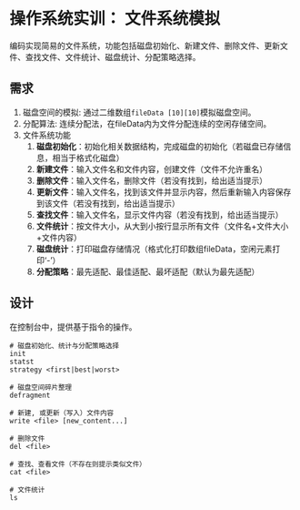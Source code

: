 # 操作系统实训： 文件系统模拟

编码实现简易的文件系统，功能包括磁盘初始化、新建文件、删除文件、更新文件、查找文件、文件统计、磁盘统计、分配策略选择。

## 需求

1. 磁盘空间的模拟: 通过二维数组`fileData [10][10]`模拟磁盘空间。
2. 分配算法: 连续分配法，在fileData内为文件分配连续的空闲存储空间。
3. 文件系统功能
    1. **磁盘初始化**：初始化相关数据结构，完成磁盘的初始化（若磁盘已存储信息，相当于格式化磁盘）
    2. **新建文件**：输入文件名和文件内容，创建文件（文件不允许重名）
    3. **删除文件**：输入文件名，删除文件（若没有找到，给出适当提示）
    4. **更新文件**：输入文件名，找到该文件并显示内容，然后重新输入内容保存到该文件（若没有找到，给出适当提示）
    5. **查找文件**：输入文件名，显示文件内容（若没有找到，给出适当提示）
    6. **文件统计**：按文件大小，从大到小按行显示所有文件（文件名+文件大小+文件内容）
    7. **磁盘统计**：打印磁盘存储情况（格式化打印数组fileData，空闲元素打印‘-’）
    8. **分配策略**：最先适配、最佳适配、最坏适配（默认为最先适配）

## 设计

在控制台中，提供基于指令的操作。

```shell
# 磁盘初始化、统计与分配策略选择
init
statst
strategy <first|best|worst>

# 磁盘空间碎片整理
defragment

# 新建, 或更新（写入）文件内容
write <file> [new_content...]

# 删除文件
del <file>

# 查找、查看文件（不存在则提示类似文件）
cat <file>

# 文件统计
ls
```
